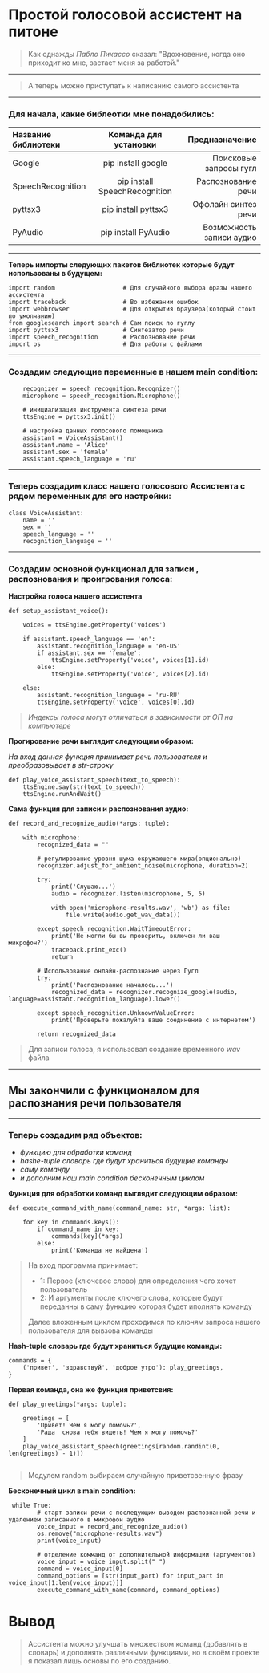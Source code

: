 # Простой голосовой ассистент на питоне

> Как однажды _Пабло Пикассо_ сказал: "Вдохновение, когда оно приходит ко мне, застает меня за работой."
---
>А теперь можно приступать к написанию самого ассистента 
---

### Для начала, какие библеотки мне понадобились:


| Название библиотеки |     Команда для установки     |             Предназначение |
|:--------------------|:-----------------------------:|---------------------------:|
| Google              |      pip install google       |     Поисковые запросы гугл |
| SpeechRecognition   | pip install SpeechRecognition |         Распознование речи |
| pyttsx3             |      pip install pyttsx3      |        Оффлайн синтез речи |
| PyAudio             |      pip install PyAudio      |   Возможность записи аудио |

---

____Теперь импорты следующих пакетов библиотек которые будут использованы в будущем:____
````
import random                   # Для случайного выбора фразы нашего ассистента
import traceback                # Во избежании ошибок 
import webbrowser               # Для открытия браузера(который стоит по умолчанию)
from googlesearch import search # Сам поиск по гуглу
import pyttsx3                  # Синтезатор речи
import speech_recognition       # Распознование речи 
import os                       # Для работы с файлами
````
----
### Создадим следующие переменные в нашем main condition:
```
    recognizer = speech_recognition.Recognizer()
    microphone = speech_recognition.Microphone()

    # инициализация инструмента синтеза речи
    ttsEngine = pyttsx3.init()

    # настройка данных голосового помощника
    assistant = VoiceAssistant()
    assistant.name = 'Alice'
    assistant.sex = 'female'
    assistant.speech_language = 'ru'
```
----
### Теперь создадим класс нашего голосового Ассистента с рядом переменных для его настройки:
```
class VoiceAssistant:
    name = ''
    sex = ''
    speech_language = ''
    recognition_language = ''

```
---

### Создадим основной функционал для записи , распознования  и проигрования голоса:

____Настройка голоса нашего ассистента____
``` 
def setup_assistant_voice():

    voices = ttsEngine.getProperty('voices')

    if assistant.speech_language == 'en':
        assistant.recognition_language = 'en-US'
        if assistant.sex == 'female':
            ttsEngine.setProperty('voice', voices[1].id)
        else:
            ttsEngine.setProperty('voice', voices[2].id)

    else:
        assistant.recognition_language = 'ru-RU'
        ttsEngine.setProperty('voice', voices[0].id)
```

> _Индексы голоса могут отличаться в зависимости от ОП на компьютере_



____Прогирование речи выглядит следующим образом:____

_На вход данная функция принимает речь пользователя и преобразовывает в str-строку_

````
def play_voice_assistant_speech(text_to_speech):
    ttsEngine.say(str(text_to_speech))
    ttsEngine.runAndWait()

````
____Сама функция для записи и распознования аудио:____

```
def record_and_recognize_audio(*args: tuple):
 
    with microphone:
        recognized_data = ""

        # регулирование уровня шума окружаюшего мира(опционально)
        recognizer.adjust_for_ambient_noise(microphone, duration=2)

        try:
            print('Слушаю...')
            audio = recognizer.listen(microphone, 5, 5)

            with open('microphone-results.wav', 'wb') as file:
                file.write(audio.get_wav_data())

        except speech_recognition.WaitTimeoutError:
            print('Не могли бы вы проверить, включен ли ваш микрофон?')
            traceback.print_exc()
            return

        # Использование онлайн-распознание через Гугл
        try:
            print('Распознование началось...')
            recognized_data = recognizer.recognize_google(audio, language=assistant.recognition_language).lower()

        except speech_recognition.UnknownValueError:
            print('Проверьте пожалуйта ваше соединение с интернетом')

        return recognized_data
```
> Для записи голоса, я использовал создание временного _wav_ файла
----
## Мы закончили с функционалом для распознания речи пользователя

---
### Теперь создадим ряд объектов:
* _функцию для обработки команд_
* _hashe-tuple словарь где будут храниться будущие команды_
* _саму команду_
* _и дополним наш main condition бесконечным циклом_

____Функция для обработки команд выглядит следующим образом:____
```
def execute_command_with_name(command_name: str, *args: list):
   
    for key in commands.keys():
        if command_name in key:
            commands[key](*args)
        else:
            print('Команда не найдена')
```
> На вход программа принимает:
> * 1: Первое (ключевое слово)  для  определения чего хочет пользователь
> * 2: И аргументы после ключего слова, которые будут переданны в саму функцию которая будет иполнять команду
>  
> Далее вложенным циклом проходимся по ключям запроса нашего пользователя для вывзова команды 

____Hash-tuple словарь где будут храниться будущие команды:____

```
commands = {
    ('привет', 'здравствуй', 'доброе утро'): play_greetings,
}
```

____Первая команда, она же функция приветсвия:____
```
def play_greetings(*args: tuple):

    greetings = [
        'Привет! Чем я могу помочь?',
        'Рада  снова тебя видеть! Чем я могу помочь?'
    ]
    play_voice_assistant_speech(greetings[random.randint(0, len(greetings) - 1)])
    
```
> Модулем random выбираем случайную приветсвенную фразу

____Бесконечный цикл в main condition:____
```
 while True:
        # старт записи речи с последующим выводом распознанной речи и удалением записанного в микрофон аудио
        voice_input = record_and_recognize_audio()
        os.remove("microphone-results.wav")
        print(voice_input)

        # отделение комманд от дополнительной информации (аргументов)
        voice_input = voice_input.split(" ")
        command = voice_input[0]
        command_options = [str(input_part) for input_part in voice_input[1:len(voice_input)]]
        execute_command_with_name(command, command_options)
```
# Вывод
> Ассистента можно улучшать множеством команд (добавлять в словарь) и дополнять различными функциями, но в своём проекте
> я показал лишь основы по его созданию.
